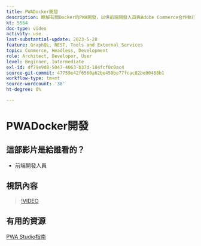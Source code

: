 ```yaml
---
title: PWADocker開發
description: 瞭解有關Docker的PWA開發，以供前端開發人員與Adobe Commerce合作執行開發任務。
kt: 5564
doc-type: video
activity: use
last-substantial-update: 2023-5-28
feature: GraphQL, REST, Tools and External Services
topic: Commerce, Headless, Development
role: Architect, Developer, User
level: Beginner, Intermediate
exl-id: df79e9d8-5047-4063-b37d-184fcf0c0ac4
source-git-commit: 47759e42f6560a62be459be77fcac82be00488b1
workflow-type: tm+mt
source-wordcount: '38'
ht-degree: 0%

---
```


# PWADocker開發

## 這部影片是給誰看的？

- 前端開發人員

## 視訊內容

>[!VIDEO](https://video.tv.adobe.com/v/3430975?quality=12&learn=on&captions=chi_hant)

## 有用的資源

[PWA Studio指南](https://developer.adobe.com/commerce/pwa-studio/)
